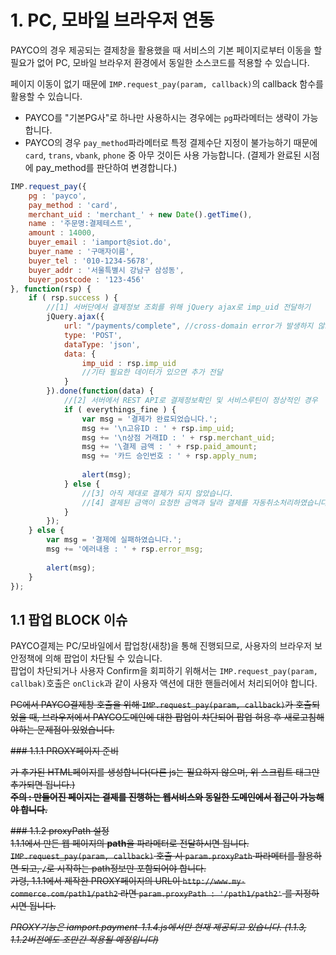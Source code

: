 # 1. PC, 모바일 브라우저 연동  


PAYCO의 경우 제공되는 결제창을 활용했을 때 서비스의 기본 페이지로부터 이동을 할 필요가 없어 PC, 모바일 브라우저 환경에서 동일한 소스코드를 적용할 수 있습니다.  

페이지 이동이 없기 때문에 `IMP.request_pay(param, callback)`의 callback 함수를 활용할 수 있습니다.  

- PAYCO를 "기본PG사"로 하나만 사용하시는 경우에는 `pg`파라메터는 생략이 가능합니다. 
- PAYCO의 경우 `pay_method`파라메터로 특정 결제수단 지정이 불가능하기 때문에 `card`, `trans`, `vbank`, `phone` 중 아무 것이든 사용 가능합니다. (결제가 완료된 시점에 pay_method를 판단하여 변경합니다.)  


```javascript
IMP.request_pay({
    pg : 'payco',
    pay_method : 'card',
    merchant_uid : 'merchant_' + new Date().getTime(),
    name : '주문명:결제테스트',
    amount : 14000,
    buyer_email : 'iamport@siot.do',
    buyer_name : '구매자이름',
    buyer_tel : '010-1234-5678',
    buyer_addr : '서울특별시 강남구 삼성동',
    buyer_postcode : '123-456'
}, function(rsp) {
    if ( rsp.success ) {
    	//[1] 서버단에서 결제정보 조회를 위해 jQuery ajax로 imp_uid 전달하기
    	jQuery.ajax({
    		url: "/payments/complete", //cross-domain error가 발생하지 않도록 주의해주세요
    		type: 'POST',
    		dataType: 'json',
    		data: {
	    		imp_uid : rsp.imp_uid
	    		//기타 필요한 데이터가 있으면 추가 전달
    		}
    	}).done(function(data) {
    		//[2] 서버에서 REST API로 결제정보확인 및 서비스루틴이 정상적인 경우
    		if ( everythings_fine ) {
    			var msg = '결제가 완료되었습니다.';
    			msg += '\n고유ID : ' + rsp.imp_uid;
    			msg += '\n상점 거래ID : ' + rsp.merchant_uid;
    			msg += '\결제 금액 : ' + rsp.paid_amount;
    			msg += '카드 승인번호 : ' + rsp.apply_num;
    			
    			alert(msg);
    		} else {
    			//[3] 아직 제대로 결제가 되지 않았습니다.
    			//[4] 결제된 금액이 요청한 금액과 달라 결제를 자동취소처리하였습니다.
    		}
    	});
    } else {
        var msg = '결제에 실패하였습니다.';
        msg += '에러내용 : ' + rsp.error_msg;
        
        alert(msg);
    }
});
```  

## 1.1 팝업 BLOCK 이슈  
PAYCO결제는 PC/모바일에서 팝업창(새창)을 통해 진행되므로, 사용자의 브라우저 보안정책에 의해 팝업이 차단될 수 있습니다.  
팝업이 차단되거나 사용자 Confirm을 회피하기 위해서는 `IMP.request_pay(param, callbak)`호출은 `onClick`과 같이 사용자 액션에 대한 핸들러에서 처리되어야 합니다.  

~~PC에서 PAYCO결제창 호출을 위해 `IMP.request_pay(param, callback)`가 호출되었을 때, 브라우저에서 PAYCO도메인에 대한 팝업이 차단되어 팝업 허용 후 새로고침해야하는 문제점이 있었습니다.~~  

~~### 1.1.1 PROXY페이지 준비~~  

~~<script type="text/javascript" src="https://service.iamport.kr/js/iamport.payment.proxy.js"></script>~~  


~~가 추가된 HTML페이지를 생성합니다(다른 js는 필요하지 않으며, 위 스크립트 태그만 추가되면 됩니다.)~~  
~~**주의 : 만들어진 페이지는 결제를 진행하는 웹서비스와 동일한 도메인에서 접근이 가능해야 합니다.**~~  

~~### 1.1.2 proxyPath 설정~~  
~~1.1.1에서 만든 웹 페이지의 **path**을 파라메터로 전달하시면 됩니다.~~ 
~~`IMP.request_pay(param, callback)` 호출 시 `param.proxyPath` 파라메터를 활용하면 되고, `/`로 시작하는 path정보만 포함되어야 합니다.~~  
~~가령, 1.1.1에서 제작한 PROXY페이지의 URL이 `http://www.my-commerce.com/path1/path2` 라면 `param.proxyPath : '/path1/path2'` 를 지정하시면 됩니다.~~  

~~*PROXY기능은 iamport.payment-1.1.4.js에서만 현재 제공되고 있습니다. (1.1.3, 1.1.2버전에도 조만간 적용될 예정입니다)*~~  

